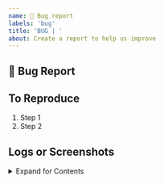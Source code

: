 ```yaml
---
name: 🐛 Bug report
labels: 'bug'
title: 'BUG | '
about: Create a report to help us improve
---
```


## 🐛 Bug Report
<!-- (A clear and concise description of what the bug is.) -->




## To Reproduce

1. Step 1
2. Step 2


## Logs or Screenshots
<details><summary>Expand for Contents</summary>
<p>
<!-- Paste any long log or screenshot here: -->

```

SUPER_LONG_LOG__

```

</p>
</details>

<!-- (OPTIONAL) Ignore below if not required
## Expected behavior



-->
